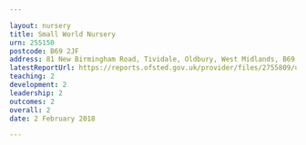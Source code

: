 ```yaml
---

layout: nursery
title: Small World Nursery
urn: 255150
postcode: B69 2JF
address: 81 New Birmingham Road, Tividale, Oldbury, West Midlands, B69 2JF
latestReportUrl: https://reports.ofsted.gov.uk/provider/files/2755809/urn/255150.pdf
teaching: 2
development: 2
leadership: 2
outcomes: 2
overall: 2
date: 2 February 2018

---
```


